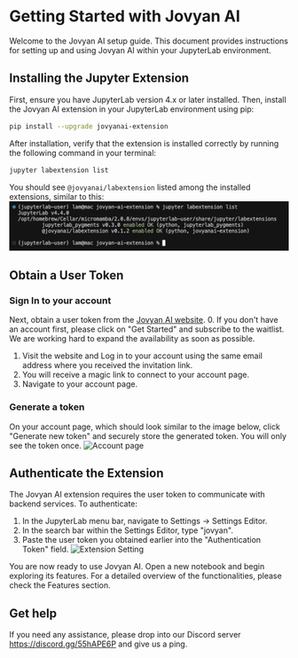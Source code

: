 # Getting Started with Jovyan AI

Welcome to the Jovyan AI setup guide. This document provides instructions for setting up and using Jovyan AI within your JupyterLab environment.

## Installing the Jupyter Extension

First, ensure you have JupyterLab version 4.x or later installed. Then, install the Jovyan AI extension in your JupyterLab environment using pip:

```bash
pip install --upgrade jovyanai-extension
```

After installation, verify that the extension is installed correctly by running the following command in your terminal:
```bash
jupyter labextension list
```

You should see `@jovyanai/labextension` listed among the installed extensions, similar to this:
![Check extension installed](assets/screenshot_check_extensions.png)


## Obtain a User Token
### Sign In to your account
Next, obtain a user token from the [Jovyan AI website](https://jovyan-ai.com/).
0.  If you don't have an account first, please click on "Get Started" and subscribe to the waitlist. We are working hard to expand the availability as soon as possible.
1.  Visit the website and Log in to your account using the same email address where you received the invitation link.
2.  You will receive a magic link to connect to your account page.
4.  Navigate to your account page.

### Generate a token
On your account page, which should look similar to the image below, click "Generate new token" and securely store the generated token. You will only see the token once.
![Account page](/assets/screenshot_account_page.png)

## Authenticate the Extension
The Jovyan AI extension requires the user token to communicate with backend services. To authenticate:
1.  In the JupyterLab menu bar, navigate to Settings -> Settings Editor.
2.  In the search bar within the Settings Editor, type "jovyan".
3.  Paste the user token you obtained earlier into the "Authentication Token" field.
![Extension Setting](/assets/screenshot_settings.png)


You are now ready to use Jovyan AI. Open a new notebook and begin exploring its features. For a detailed overview of the functionalities, please check the Features section.


## Get help
If you need any assistance, please drop into our Discord server https://discord.gg/55hAPE6P and give us a ping.

